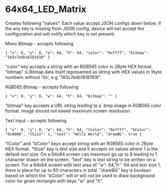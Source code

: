 # 64x64_LED_Matrix
Creates following "values". Each value accept JSON configs down below. If the any key is missing from JSON config, device will not accept the configuration and will notify which key is not present.

Mono Bitmap - accepts following

`{
  "x": 0,
  "y": 0,
  "w": 64,
  "h": 64,
  "color": "0xffff",
  "bitmap": "183c7edb18181818"
}`

"color" key accepts a string with an RGB565 color in 2Byte HEX format.
"bitmap" is Bitmap data itself represented as string with HEX values in 1byte numbers without '0x', e.g "183c7edb18181818".

RGB565 Bitmap - accepts following

`{
  "x": 0,
  "y": 0,
  "w": 64,
  "h": 64,
  "bitmap": ""
}`

"bitmap" key accepts a URL string leading to a .bmp image in RGB565 color format. Image should not exeed maximum screen resolusion.

Text input - accepts following

`{
  "x": 0,
  "y": 0,
  "w": 64,
  "h": 64,
  "tColor": "0xffff",
  "bColor": "0x0000",
  "tSize": 1,
  "text": "Hello World",
  "drawBG": true
}`

"tColor" and "bColor" keys accept string with an RGB565 color in 2Byte HEX format.
"tSize" key is text size and it accepts int values where 1 is the default text size. On a 64x64 screen can maximum go up to 8 leading to 1 character drawn on the screen.
"text" key is text string to be written on a screen. For a 64x64 screen with text area of "w": 64,"h": 64 and text size 1, there is place for up to 80 characters in total.
"drawBG" key is boolean based on which the "bColor" will or will not be used to draw background color for given rectangle with keys "w" and "h".

